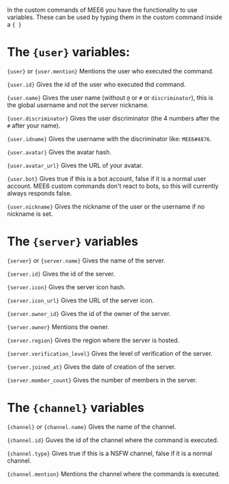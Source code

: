 In the custom commands of MEE6 you have the functionality to use variables.
These can be used by typing them in the custom command inside a `{ }`

# The `{user}` variables:

`{user}` or `{user.mention}` Mentions the user who executed the command.

`{user.id}` Gives the id of the user who executed thd command.

`{user.name}` Gives the user name (without `@` or `#` or `discriminator`), this is the global username and not the server nickname.

`{user.discriminator}` Gives the user discriminator (the 4 numbers after the `#` after your name).

`{user.idname}` Gives the username with the discriminator like: `MEE6#4876`.

`{user.avatar}` Gives the avatar hash.

`{user.avatar_url}` Gives the URL of your avatar.

`{user.bot}` Gives true if this is a bot account, false if it is a normal user account.
MEE6 custom commands don't react to bots, so this will currently always responds false.

`{user.nickname}` Gives the nickname of the user or the username if no nickname is set.

# The `{server}` variables

`{server}` or `{server.name}` Gives the name of the server.

`{server.id}` Gives the id of the server.

`{server.icon}` Gives the server icon hash.

`{server.icon_url}` Gives the URL of the server icon.

`{server.owner_id}` Gives the id of the owner of the server.

`{server.owner}` Mentions the owner.

`{server.region}` Gives the region where the server is hosted.

`{server.verification_level}` Gives the level of verification of the server.

`{server.joined_at}` Gives the date of creation of the server.

`{server.member_count}` Gives the number of members in the server.

# The `{channel}` variables

`{channel}` or `{channel.name}` Gives the name of the channel.

`{channel.id}` Guves the id of the channel where the command is executed.

`{channel.type}` Gives true if this is a NSFW channel, false if it is a normal channel.

`{channel.mention}` Mentions the channel where the commands is executed.
